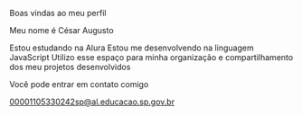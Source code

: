 Boas vindas ao meu perfil 

Meu nome é César Augusto

Estou estudando na Alura
Estou me desenvolvendo na linguagem JavaScript
Utilizo esse espaço para minha organização e compartilhamento dos meu projetos desenvolvidos

Você pode entrar em contato comigo 

00001105330242sp@al.educacao.sp.gov.br
